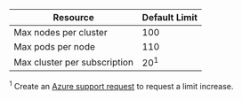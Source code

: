| Resource | Default Limit |
| --- | :--- |
| Max nodes per cluster | 100 |
| Max pods per node | 110 |
| Max cluster per subscription | 20<sup>1</sup> |

<sup>1</sup> Create an [Azure support request][azure-support] to request a limit increase.<br />

<!-- LINKS - External -->
[azure-support]: https://ms.portal.azure.com/#blade/Microsoft_Azure_Support/HelpAndSupportBlade/newsupportrequest
